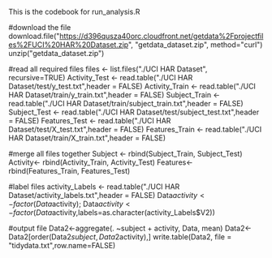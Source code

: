 This is the codebook for run_analysis.R

#download the file
download.file("https://d396qusza40orc.cloudfront.net/getdata%2Fprojectfiles%2FUCI%20HAR%20Dataset.zip", "getdata_dataset.zip", method="curl")
unzip("getdata_dataset.zip") 

#read all required files
files <- list.files("./UCI HAR Dataset", recursive=TRUE)
Activity_Test  <- read.table("./UCI HAR Dataset/test/y_test.txt",header = FALSE)
Activity_Train <- read.table("./UCI HAR Dataset/train/y_train.txt",header = FALSE)
Subject_Train <- read.table("./UCI HAR Dataset/train/subject_train.txt",header = FALSE)
Subject_Test  <- read.table("./UCI HAR Dataset/test/subject_test.txt",header = FALSE)
Features_Test  <- read.table("./UCI HAR Dataset/test/X_test.txt",header = FALSE)
Features_Train <- read.table("./UCI HAR Dataset/train/X_train.txt",header = FALSE)

#merge all files together
Subject <- rbind(Subject_Train, Subject_Test)
Activity<- rbind(Activity_Train, Activity_Test)
Features<- rbind(Features_Train, Features_Test)

#label files
activity_Labels <- read.table("./UCI HAR Dataset/activity_labels.txt",header = FALSE)
Data$activity<-factor(Data$activity);
Data$activity<- factor(Data$activity,labels=as.character(activity_Labels$V2))

#output file
Data2<-aggregate(. ~subject + activity, Data, mean)
Data2<-Data2[order(Data2$subject,Data2$activity),]
write.table(Data2, file = "tidydata.txt",row.name=FALSE)
